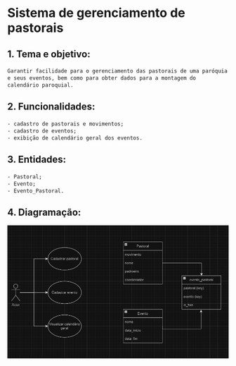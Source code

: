 # Sistema de gerenciamento de pastorais
## 1. Tema e objetivo: 
    Garantir facilidade para o gerenciamento das pastorais de uma paróquia e seus eventos, bem como para obter dados para a montagem do calendário paroquial.

## 2. Funcionalidades:
    - cadastro de pastorais e movimentos;
    - cadastro de eventos;
    - exibição de calendário geral dos eventos.

## 3. Entidades:
    - Pastoral;
    - Evento;
    - Evento_Pastoral.

## 4. Diagramação:
![Alt text](images/diagrams.png)
